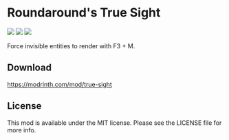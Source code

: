 # Roundaround's True Sight

<img src="https://img.shields.io/badge/Loader-Fabric-%23313e51?style=for-the-badge"/>
<img src="https://img.shields.io/badge/MC-1.20%20|%201.19--1.19.4-%23313e51?style=for-the-badge"/>
<img src="https://img.shields.io/badge/Side-Client-%23313e51?style=for-the-badge"/>

Force invisible entities to render with F3 + M.

## Download

https://modrinth.com/mod/true-sight

## License

This mod is available under the MIT license. Please see the LICENSE file for more info.
